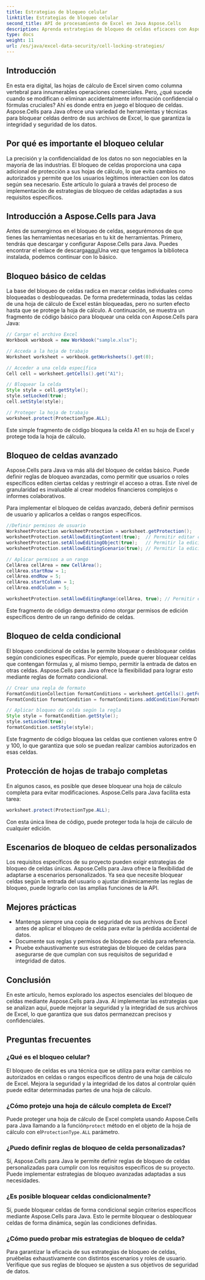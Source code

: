 ```yaml
---
title: Estrategias de bloqueo celular
linktitle: Estrategias de bloqueo celular
second_title: API de procesamiento de Excel en Java Aspose.Cells
description: Aprenda estrategias de bloqueo de celdas eficaces con Aspose.Cells para Java. Mejore la seguridad e integridad de los datos en archivos de Excel con instrucciones paso a paso.
type: docs
weight: 11
url: /es/java/excel-data-security/cell-locking-strategies/
---
```


## Introducción

En esta era digital, las hojas de cálculo de Excel sirven como columna vertebral para innumerables operaciones comerciales. Pero, ¿qué sucede cuando se modifican o eliminan accidentalmente información confidencial o fórmulas cruciales? Ahí es donde entra en juego el bloqueo de celdas. Aspose.Cells para Java ofrece una variedad de herramientas y técnicas para bloquear celdas dentro de sus archivos de Excel, lo que garantiza la integridad y seguridad de los datos.

## Por qué es importante el bloqueo celular

La precisión y la confidencialidad de los datos no son negociables en la mayoría de las industrias. El bloqueo de celdas proporciona una capa adicional de protección a sus hojas de cálculo, lo que evita cambios no autorizados y permite que los usuarios legítimos interactúen con los datos según sea necesario. Este artículo lo guiará a través del proceso de implementación de estrategias de bloqueo de celdas adaptadas a sus requisitos específicos.

## Introducción a Aspose.Cells para Java

 Antes de sumergirnos en el bloqueo de celdas, asegurémonos de que tienes las herramientas necesarias en tu kit de herramientas. Primero, tendrás que descargar y configurar Aspose.Cells para Java. Puedes encontrar el enlace de descarga[aquí](https://releases.aspose.com/cells/java/)Una vez que tengamos la biblioteca instalada, podemos continuar con lo básico.

## Bloqueo básico de celdas

La base del bloqueo de celdas radica en marcar celdas individuales como bloqueadas o desbloqueadas. De forma predeterminada, todas las celdas de una hoja de cálculo de Excel están bloqueadas, pero no surten efecto hasta que se protege la hoja de cálculo. A continuación, se muestra un fragmento de código básico para bloquear una celda con Aspose.Cells para Java:

```java
// Cargar el archivo Excel
Workbook workbook = new Workbook("sample.xlsx");

// Acceda a la hoja de trabajo
Worksheet worksheet = workbook.getWorksheets().get(0);

// Acceder a una celda específica
Cell cell = worksheet.getCells().get("A1");

// Bloquear la celda
Style style = cell.getStyle();
style.setLocked(true);
cell.setStyle(style);

// Proteger la hoja de trabajo
worksheet.protect(ProtectionType.ALL);
```

Este simple fragmento de código bloquea la celda A1 en su hoja de Excel y protege toda la hoja de cálculo.

## Bloqueo de celdas avanzado

Aspose.Cells para Java va más allá del bloqueo de celdas básico. Puede definir reglas de bloqueo avanzadas, como permitir que usuarios o roles específicos editen ciertas celdas y restringir el acceso a otras. Este nivel de granularidad es invaluable al crear modelos financieros complejos o informes colaborativos.

Para implementar el bloqueo de celdas avanzado, deberá definir permisos de usuario y aplicarlos a celdas o rangos específicos.

```java
//Definir permisos de usuario
WorksheetProtection worksheetProtection = worksheet.getProtection();
worksheetProtection.setAllowEditingContent(true);  // Permitir editar contenido
worksheetProtection.setAllowEditingObject(true);   // Permitir la edición de objetos
worksheetProtection.setAllowEditingScenario(true); // Permitir la edición de escenarios

// Aplicar permisos a un rango
CellArea cellArea = new CellArea();
cellArea.startRow = 1;
cellArea.endRow = 5;
cellArea.startColumn = 1;
cellArea.endColumn = 5;

worksheetProtection.setAllowEditingRange(cellArea, true); // Permitir editar el rango definido
```

Este fragmento de código demuestra cómo otorgar permisos de edición específicos dentro de un rango definido de celdas.

## Bloqueo de celda condicional

El bloqueo condicional de celdas le permite bloquear o desbloquear celdas según condiciones específicas. Por ejemplo, puede querer bloquear celdas que contengan fórmulas y, al mismo tiempo, permitir la entrada de datos en otras celdas. Aspose.Cells para Java ofrece la flexibilidad para lograr esto mediante reglas de formato condicional.

```java
// Crear una regla de formato
FormatConditionCollection formatConditions = worksheet.getCells().getFormatConditions();
FormatCondition formatCondition = formatConditions.addCondition(FormatConditionType.CELL_VALUE, OperatorType.BETWEEN, "0", "100");

// Aplicar bloqueo de celda según la regla
Style style = formatCondition.getStyle();
style.setLocked(true);
formatCondition.setStyle(style);
```

Este fragmento de código bloquea las celdas que contienen valores entre 0 y 100, lo que garantiza que solo se puedan realizar cambios autorizados en esas celdas.

## Protección de hojas de trabajo completas

En algunos casos, es posible que desee bloquear una hoja de cálculo completa para evitar modificaciones. Aspose.Cells para Java facilita esta tarea:

```java
worksheet.protect(ProtectionType.ALL);
```

Con esta única línea de código, puede proteger toda la hoja de cálculo de cualquier edición.

## Escenarios de bloqueo de celdas personalizados

Los requisitos específicos de su proyecto pueden exigir estrategias de bloqueo de celdas únicas. Aspose.Cells para Java ofrece la flexibilidad de adaptarse a escenarios personalizados. Ya sea que necesite bloquear celdas según la entrada del usuario o ajustar dinámicamente las reglas de bloqueo, puede lograrlo con las amplias funciones de la API.

## Mejores prácticas

- Mantenga siempre una copia de seguridad de sus archivos de Excel antes de aplicar el bloqueo de celda para evitar la pérdida accidental de datos.
- Documente sus reglas y permisos de bloqueo de celda para referencia.
- Pruebe exhaustivamente sus estrategias de bloqueo de celdas para asegurarse de que cumplan con sus requisitos de seguridad e integridad de datos.

## Conclusión

En este artículo, hemos explorado los aspectos esenciales del bloqueo de celdas mediante Aspose.Cells para Java. Al implementar las estrategias que se analizan aquí, puede mejorar la seguridad y la integridad de sus archivos de Excel, lo que garantiza que sus datos permanezcan precisos y confidenciales.

## Preguntas frecuentes

### ¿Qué es el bloqueo celular?

El bloqueo de celdas es una técnica que se utiliza para evitar cambios no autorizados en celdas o rangos específicos dentro de una hoja de cálculo de Excel. Mejora la seguridad y la integridad de los datos al controlar quién puede editar determinadas partes de una hoja de cálculo.

### ¿Cómo protejo una hoja de cálculo completa de Excel?

 Puede proteger una hoja de cálculo de Excel completa usando Aspose.Cells para Java llamando a la función`protect` método en el objeto de la hoja de cálculo con el`ProtectionType.ALL` parámetro.

### ¿Puedo definir reglas de bloqueo de celda personalizadas?

Sí, Aspose.Cells para Java le permite definir reglas de bloqueo de celdas personalizadas para cumplir con los requisitos específicos de su proyecto. Puede implementar estrategias de bloqueo avanzadas adaptadas a sus necesidades.

### ¿Es posible bloquear celdas condicionalmente?

Sí, puede bloquear celdas de forma condicional según criterios específicos mediante Aspose.Cells para Java. Esto le permite bloquear o desbloquear celdas de forma dinámica, según las condiciones definidas.

### ¿Cómo puedo probar mis estrategias de bloqueo de celda?

Para garantizar la eficacia de sus estrategias de bloqueo de celdas, pruébelas exhaustivamente con distintos escenarios y roles de usuario. Verifique que sus reglas de bloqueo se ajusten a sus objetivos de seguridad de datos.